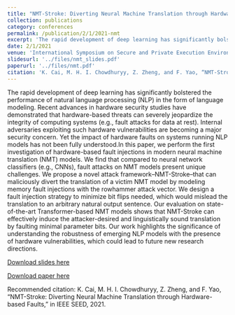 ```yaml
---
title: "NMT-Stroke: Diverting Neural Machine Translation through Hardware-based Faults"
collection: publications
category: conferences
permalink: /publication/2/1/2021-nmt
excerpt: 'The rapid development of deep learning has significantly bolstered the performance of natural language processing (NLP) in the form of language modeling. Recent advances in hardware security studies have demonstrated that hardware-based threats can severely jeopardize the integrity of computing systems (e.g., fault attacks for data at rest). Internal adversaries exploiting such hardware vulnerabilities are becoming a major security concern. Yet the impact of hardware faults on systems running NL ...'
date: 2/1/2021
venue: 'International Symposium on Secure and Private Execution Environment Design (SEED)'
slidesurl: '../files/nmt_slides.pdf'
paperurl: '../files/nmt.pdf'
citation: 'K. Cai, M. H. I. Chowdhuryy, Z. Zheng, and F. Yao, “NMT-Stroke: Diverting Neural Machine Translation through Hardware-based Faults,” in IEEE SEED, 2021.'
---
```

The rapid development of deep learning has significantly bolstered the performance of natural language processing (NLP) in the form of language modeling. Recent advances in hardware security studies have demonstrated that hardware-based threats can severely jeopardize the integrity of computing systems (e.g., fault attacks for data at rest). Internal adversaries exploiting such hardware vulnerabilities are becoming a major security concern. Yet the impact of hardware faults on systems running NLP models has not been fully understood.In this paper, we perform the first investigation of hardware-based fault injections in modern neural machine translation (NMT) models. We find that compared to neural network classifiers (e.g., CNNs), fault attacks on NMT models present unique challenges. We propose a novel attack framework–NMT-Stroke–that can maliciously divert the translation of a victim NMT model by modeling memory fault injections with the rowhammer attack vector. We design a fault injection strategy to minimize bit flips needed, which would mislead the translation to an arbitrary natural output sentence. Our evaluation on state-of-the-art Transformer-based NMT models shows that NMT-Stroke can effectively induce the attacker-desired and linguistically sound translation by faulting minimal parameter bits. Our work highlights the significance of understanding the robustness of emerging NLP models with the presence of hardware vulnerabilities, which could lead to future new research directions.

[Download slides here](../files/nmt_slides.pdf)

[Download paper here](../files/nmt.pdf)

Recommended citation: K. Cai, M. H. I. Chowdhuryy, Z. Zheng, and F. Yao, “NMT-Stroke: Diverting Neural Machine Translation through Hardware-based Faults,” in IEEE SEED, 2021.